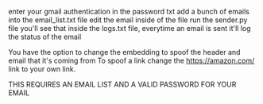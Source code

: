 enter your gmail authentication in the password txt
add a bunch of emails into the email_list.txt file
edit the email inside of the file
run the sender.py file
you'll see that inside the logs.txt file, everytime an email is sent it'll log the status of the email


You have the option to change the embedding to spoof the header and email that it's coming from
To spoof a link change the https://amazon.com/ link to your own link.

THIS REQUIRES AN EMAIL LIST AND A VALID PASSWORD FOR YOUR EMAIL
